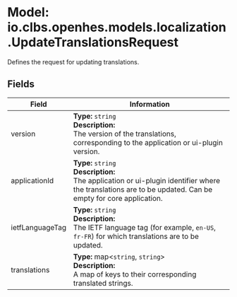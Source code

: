# Model: io.clbs.openhes.models.localization.UpdateTranslationsRequest

Defines the request for updating translations.

## Fields

| Field | Information |
| --- | --- |
| version | <b>Type:</b> `string`<br><b>Description:</b><br>The version of the translations, corresponding to the application or ui-plugin version. |
| applicationId | <b>Type:</b> `string`<br><b>Description:</b><br>The application or ui-plugin identifier where the translations are to be updated. Can be empty for core application. |
| ietfLanguageTag | <b>Type:</b> `string`<br><b>Description:</b><br>The IETF language tag (for example, `en-US`, `fr-FR`) for which translations are to be updated. |
| translations | <b>Type:</b> map<`string`, `string`><br><b>Description:</b><br>A map of keys to their corresponding translated strings. |


